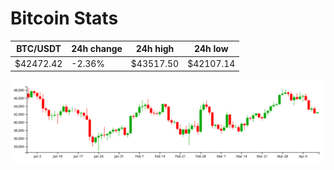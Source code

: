 # Bitcoin Stats

BTC/USDT|24h change|24h high|24h low|
|---|---|---|---|
|$42472.42|-2.36%|$43517.50|$42107.14|

<img src="./chart.svg">
